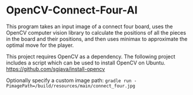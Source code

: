 OpenCV-Connect-Four-AI
======================

This program takes an input image of a connect four board, uses the OpenCV computer vision library to calculate the positions of all the pieces in the board and their positions, and then uses minimax to approximate the optimal move for the player.

This project requires OpenCV as a dependency. The following project includes a script which can be used to install OpenCV on Ubuntu.
https://github.com/sgjava/install-opencv

Optionally specify a custom image path:
```gradle run -PimagePath=/build/resources/main/connect_four.jpg```
